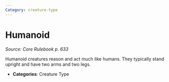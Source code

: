 ```yaml
---
Category: creature-type
---
```

# Humanoid  
*Source: Core Rulebook p. 633*  

Humanoid creatures reason and act much like humans. They typically stand upright and have two arms and two legs.

- **Categories**: Creature Type